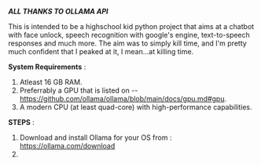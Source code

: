 __*ALL THANKS TO OLLAMA API*__

This is intended to be a highschool kid python project that aims at a chatbot with face unlock, speech recognition with google's engine, text-to-speech responses and much more. The aim was to simply kill time, and I'm pretty much confident that I peaked at it, I mean...at killing time.

__System Requirements__ :
              
1. Atleast 16 GB RAM.
2. Preferrably a GPU that is listed on -- https://github.com/ollama/ollama/blob/main/docs/gpu.md#gpu.
3. A modern CPU (at least quad-core) with high-performance capabilities.

__STEPS__ :

1. Download and install Ollama for your OS from : https://ollama.com/download
2. 
